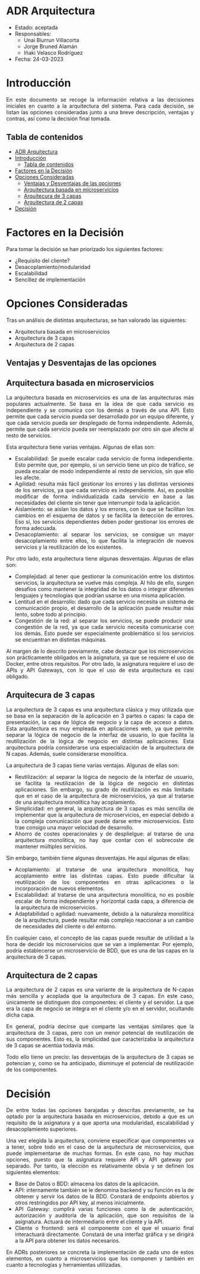 # ADR Arquitectura

* Estado: aceptada
* Responsables:
    * Unai Biurrun Villacorta
    * Jorge Bruned Alamán
    * Iñaki Velasco Rodríguez
* Fecha: 24-03-2023

# Introducción

<div style="text-align: justify!important">

En este documento se recoge la información relativa a las decisiones iniciales en cuanto a la arquitectura del sistema.
Para cada decisión,
se listan las opciones consideradas junto a una breve descripción, ventajas y contras, así como la decisión final
tomada.
</div>

## Tabla de contenidos

<!--[TOC] -->
<!-- TOC -->

* [ADR Arquitectura](#adr-arquitectura)
* [Introducción](#introducción)
    * [Tabla de contenidos](#tabla-de-contenidos)
* [Factores en la Decisión](#factores-en-la-decisión)
* [Opciones Consideradas](#opciones-consideradas)
    * [Ventajas y Desventajas de las opciones](#ventajas-y-desventajas-de-las-opciones)
    * [Arquitectura basada en microservicios](#arquitectura-basada-en-microservicios)
    * [Arquitecura de 3 capas](#arquitecura-de-3-capas)
    * [Arquitectura de 2 capas](#arquitectura-de-2-capas)
* [Decisión](#decisión)

<!-- TOC -->

# Factores en la Decisión

<div style="text-align: justify!important">

Para tomar la decisión se han priorizado los siguientes factores:

* ¿Requisito del cliente?
* Desacoplamiento/modularidad
* Escalabilidad
* Sencillez de implementación

</div>

# Opciones Consideradas

<div style="text-align: justify!important">

Tras un análisis de distintas arquitecturas, se han valorado las siguientes:

* Arquitectura basada en microservicios
* Arquitectura de 3 capas
* Arquitectura de 2 capas

</div>

## Ventajas y Desventajas de las opciones

## Arquitectura basada en microservicios

<div style="text-align: justify!important">

La arquitectura basada en microservicios es una de las arquitecturas más populares actualmente.
Se basa en la idea de que cada servicio es independiente y se comunica con los demás a través de una API.
Esto permite que cada servicio pueda ser desarrollado por un equipo diferente, y que cada servicio pueda ser desplegado
de forma independiente. Además, permite que cada servicio pueda ser reemplazado por otro sin que afecte al resto de
servicios.

Esta arquitectura tiene varias ventajas. Algunas de ellas son:

* Escalabilidad: Se puede escalar cada servicio de forma independiente. Esto permite que, por ejemplo, si un servicio
  tiene un pico de tráfico, se pueda escalar de modo independiente al resto de servicios, sin que ello les afecte.
* Agilidad: resulta más fácil gestionar los errores y las distintas versiones de los servicios, ya que cada servicio
  es independiente. Así, es posible modificar de forma individualizada cada servicio en base a las necesidades del
  cliente sin tener que interrumpir toda la aplicación.
* Aislamiento: se aíslan los datos y los errores, con lo que se facilitan los cambios en el esquema de datos y se
  facilita la detección de errores. Eso sí, los servicios dependientes deben poder gestionar los errores de forma
  adecuada.
* Desacoplamiento: al separar los servicios, se consigue un mayor desacoplamiento entre ellos, lo que facilita la
  integración de nuevos servicios y la reutilización de los existentes.

Por otro lado, esta arquitectura tiene algunas desventajas. Algunas de ellas son:

* Complejidad: al tener que gestionar la comunicación entre los distintos servicios, la arquitectura se vuelve más
  compleja. Al hilo de ello, surgen desafíos como mantener la integridad de los datos o integrar diferentes lenguajes y
  tecnologías que podrían usarse en una misma aplicación.
* Lentitud en el desarrollo: dado que cada servicio necesita un sistema de comunicación propio, el desarrollo de la
  aplicación puede resultar más lento, sobre todo al principio.
* Congestión de la red: al separar los servicios, se puede producir una congestión de la red, ya que cada servicio
  necesita comunicarse con los demás. Esto puede ser especialmente problemático si los servicios se encuentran en
  distintas máquinas.

Al margen de lo descrito previamente, cabe destacar que los microservicios son prácticamente obligados en la asignatura,
ya que se requiere el uso de Docker, entre otros requisitos. Por otro lado, la asignatura requiere el uso de APIs y API
Gateways, con lo que el uso de esta arquitectura es casi obligado.
</div>

## Arquitecura de 3 capas

<div style="text-align: justify!important">

La arquitectura de 3 capas es una arquitectura clásica y muy utilizada que se basa en la separación de la aplicación en
3 partes o capas: la capa de presentación, la capa de lógica de negocio y la capa de acceso a datos. Esta arquitectura
es muy empleada en aplicaciones web, ya que permite separar la lógica de negocio de la interfaz de usuario, lo que
facilita la reutilización de la lógica de negocio en distintas aplicaciones.
Esta arquitectura podría considerarse una especialización de la arquitectura de N capas. Además, suele considerarse
monolítica.

La arquitectura de 3 capas tiene varias ventajas. Algunas de ellas son:

* Reutilización: al separar la lógica de negocio de la interfaz de usuario, se facilita la reutilización de la lógica de
  negocio en distintas aplicaciones. Sin embargo, su grado de reutilización es más limitado que en el caso de la
  arquitectura de microservicios, ya que al tratarse de una arquitectura monolítica hay acoplamiento.
* Simplicidad: en general, la arquitectura de 3 capas es más sencilla de implementar que la arquitectura de
  microservicios, en especial debido a la compleja comunicación que puede darse entre microservicios. Esto trae consigo
  una mayor velocidad de desarrollo.
* Ahorro de costes operacionales y de desplielgue: al tratarse de una arquitectura monolítica, no hay que contar con el
  sobrecoste de mantener múltiples servicios.

Sin embargo, también tiene algunas desventajas. He aquí algunas de ellas:

* Acoplamiento: al tratarse de una arquitectura monolítica, hay acoplamiento entre las distintas capas. Esto puede
  dificultar la reutilización de los componentes en otras aplicaciones o la incorporación de nuevos elementos.
* Escalabilidad: al tratarse de una arquitectura monolítica, no es posible escalar de forma independiente y horizontal
  cada capa, a diferencia de la arquitectura de microservicios.
* Adaptabilidad o agilidad: nuevamente, debido a la naturaleza monolítica de la arquitectura, puede resultar más
  complejo reaccionar a un cambio de necesidades del cliente o del entorno.

En cualquier caso, el concepto de las capas puede resultar de utilidad a la hora de decidir los microservicios que se
van a implementar. Por ejemplo, podría establecerse un microservicio de BDD, que es una de las capas en la arquitectura
de 3 capas.
</div>

## Arquitectura de 2 capas

<div style="text-align: justify!important">

La arquitectura de 2 capas es una variante de la arquitectura de N-capas más sencilla y acoplada que la arquitectura de
3 capas. En este caso, únicamente se distinguen dos componentes: el cliente y el servidor. La que era la capa de negocio
se integra en el cliente y/o en el servidor, ocultando dicha capa.

En general, podría decirse que comparte las ventajas similares que la arquitectura de 3 capas, pero con un menor
potencial de reutilización de sus componentes. Esto es, la simplicidad que caracterizaba la arquitectura de 3 capas se
acentúa todavía más.

Todo ello tiene un precio: las desventajas de la arquitectura de 3 capas se potencian y, como se ha anticipado,
disminuye el potencial de reutilización de los componentes.

</div>

# Decisión

<div style="text-align: justify!important">

De entre todas las opciones barajadas y descritas previamente, se ha optado por la arquitectura basada en
microservicios, debido a que es un requisito de la asignatura y a que aporta una modularidad, escalabilidad y
desacoplamiento superiores.

Una vez elegida la arquitectura, conviene especificar que componentes va a tener, sobre todo en el caso de la
arquitectura de microservicios, que puede implementarse de muchas formas. En este caso, no hay muchas opciones,
puesto que la asignatura requiere API y API gateway por separado. Por tanto, la elección es relativamente obvia y se
definen los siguientes elementos:

* Base de Datos o BDD: almacena los datos de la aplicación.
* API: internamente también se le denomina backend y su función es la de obtener y servir los datos de la BDD. Constará
  de endpoints abiertos y otros restringidos por API key, al menos inicialmente.
* API Gateway: cumplirá varias funciones como la de autenticación, autorización y auditoría de la aplicación, que son
  requisitos de la asignatura. Actuará de intermediario entre el cliente y la API.
* Cliente o frontend: será el componente con el que el usuario final interactuará directamente. Constará de una interfaz
  gráfica y se dirigirá a la API para obtener los datos necesarios.

En ADRs posteriores se concreta la implementación de cada uno de estos elementos, en cuanto a microservicios que los
componen y también en cuanto a tecnologías y herramientas utilizadas.

</div>
